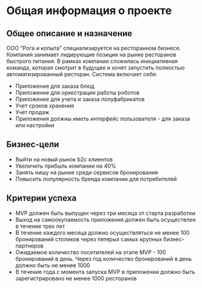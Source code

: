 # Общая информация о проекте

 ## Общее описание и назначение
ООО “Рога и копыта” специализируется на ресторанном бизнесе. Компания занимает лидирующие позиции на рынке ресторанов быстрого питания. В рамках компании сложилась инициативная команда, которая смотрит в будущее и хочет запустить полностью автоматизированный ресторан.
Система включает себя:
- Приложение для заказа блюд
- Приложение для оркестрации работы роботов
- Приложение для учета и заказа полуфабрикатов
- Учет сроков хранения
- Учет продаж
- Приложения должны иметь интерфейс пользователя - для заказа или настройки 

## Бизнес-цели

- Выйти на новый рынок b2c клиентов
- Увеличить прибыль компании на 40%
- Занять нишу на рынке среди сервисов бронирования
- Повысить популярность бренда компании для потребителей

## Критерии успеха

- MVP должен быть выпущен через три месяца от старта разработки
- Выход на самоокупаемость приложения должен быть осуществлен в течение трех лет
- В течение каждого месяца должно осуществляться не менее 100 бронирований столиков через пятерых самых крупных бизнес-партнеров
- Ожидаемое количество посетителей на этапе MVP - 100 бронирований в день. Через год количество бронирований в день должно быть не менее 1000
- В течение года с момента запуска MVP в приложении должно быть зарегистрировано не менее 1000 ресторанов
